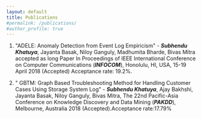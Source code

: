 ```yaml
---
layout: default
title: Publications
#permalink: /publications/
#author_profile: true
---
```


1. \"ADELE: Anomaly Detection from Event Log Empiricism\" - _**Subhendu Khatuya**_,  Jayanta Basak, Niloy Ganguly, Madhumita Bharde, Bivas Mitra accepted as long Paper In Proceedings of IEEE International Conference on Computer Communications (_**INFOCOM**_), Honolulu, HI, USA, 15-19 April 2018 (Accepted) Acceptance rate: 19.2%.

2. \" GBTM: Graph Based Troubleshooting Method for Handling Customer Cases Using Storage System Log\" - _**Subhendu Khatuya**_, Ajay Bakhshi, Jayanta Basak, Niloy Ganguly, Bivas Mitra, The 22nd Pacific-Asia Conference on Knowledge Discovery and Data Mining (_**PAKDD**_), Melbourne, Australia 2018 (Accepted).Acceptance rate:17.79%

